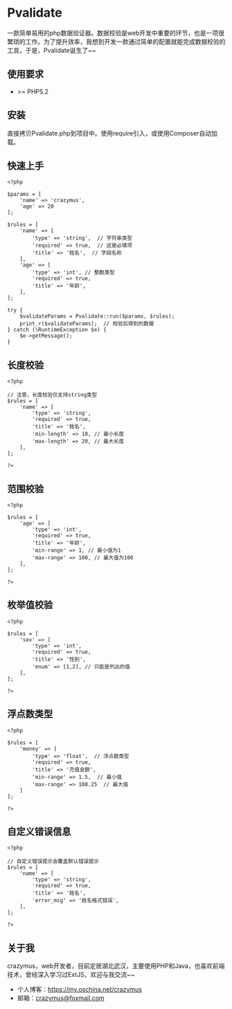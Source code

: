 # Pvalidate
一款简单易用的php数据验证器。数据校验是web开发中重要的环节，也是一项很繁琐的工作。为了提升效率，我想到开发一款通过简单的配置就能完成数据校验的工具，于是，Pvalidate诞生了~~
## 使用要求
-  \>= PHP5.2

## 安装 
直接拷贝Pvalidate.php到项目中。使用require引入，或使用Composer自动加载。
## 快速上手
```
<?php 

$params = [
    'name' => 'crazymus',
    'age' => 20
];

$rules = [
    'name' => [
        'type' => 'string',  // 字符串类型
        'required' => true,  // 这是必填项
        'title' => '姓名',  // 字段名称 
    ],
    'age' => [
        'type' => 'int', // 整数类型 
        'required' => true,
        'title' => '年龄',
    ],
];

try {
    $validateParams = Pvalidate::run($params, $rules);
    print_r($validateParams);  // 校验后得到的数据
} catch (\RuntimeException $e) {
    $e->getMessage();
}
```

## 长度校验
```
<?php

// 注意，长度校验仅支持string类型
$rules = [
    'name' => [
        'type' => 'string',
        'required' => true,
        'title' => '姓名',
        'min-length' => 10, // 最小长度
        'max-length' => 20, // 最大长度 
    ],
];

?>
```

## 范围校验 
```
<?php 

$rules = [
    'age' => [
        'type' => 'int',
        'required' => true,
        'title' => '年龄',
        'min-range' => 1, // 最小值为1
        'max-range' => 100, // 最大值为100
    ],
];

?>
```

## 枚举值校验 
```
<?php 

$rules = [
    'sex' => [
        'type' => 'int',
        'required' => true,
        'title' => '性别',
        'enum' => [1,2], // 只能是列出的值 
    ],
];

?>
```

## 浮点数类型 
```
<?php 

$rules = [
    'money' => [
        'type' => 'float',  // 浮点数类型 
        'required' => true,
        'title' => '充值金额',
        'min-range' => 1.5,  // 最小值
        'max-range' => 100.25  // 最大值
    ]
];

?>
```

## 自定义错误信息 
```
<?php 

// 自定义错误提示会覆盖默认错误提示
$rules = [
    'name' => [
        'type' => 'string',
        'required' => true,
        'title' => '姓名',
        'error_msg' => '姓名格式错误',
    ],
];

?>
```

## 关于我 

crazymus，web开发者，目前定居湖北武汉，主要使用PHP和Java，也喜欢前端技术，曾经深入学习过ExtJS，欢迎与我交流~~
- 个人博客：https://my.oschina.net/crazymus
- 邮箱：crazymus@foxmail.com


